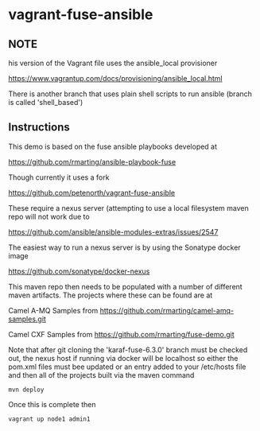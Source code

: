 # vagrant-fuse-ansible

## NOTE

his version of the Vagrant file uses the ansible_local provisioner

https://www.vagrantup.com/docs/provisioning/ansible_local.html

There is another branch that uses plain shell scripts to run ansible (branch is called 'shell_based')

## Instructions

This demo is based on the fuse ansible playbooks developed at

https://github.com/rmarting/ansible-playbook-fuse
    
Though currently it uses a fork

https://github.com/petenorth/vagrant-fuse-ansible
    
These require a nexus server (attempting to use a local filesystem maven repo will not work due to 

https://github.com/ansible/ansible-modules-extras/issues/2547
    
The easiest way to run a nexus server is by using the Sonatype docker image

https://github.com/sonatype/docker-nexus
    
This maven repo then needs to be populated with a number of different maven artifacts. The projects where these can be found are at

Camel A-MQ Samples from https://github.com/rmarting/camel-amq-samples.git

Camel CXF Samples from https://github.com/rmarting/fuse-demo.git
   
Note that after git cloning the 'karaf-fuse-6.3.0' branch must be checked out, the nexus host if running via docker will be localhost so either the pom.xml files must bee updated or an entry added to your /etc/hosts file and then all of the projects built via the maven command

    mvn deploy
    
Once this is complete then

    vagrant up node1 admin1
    
    


